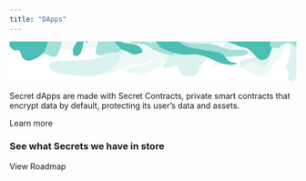 ```yaml
---
title: "DApps"
---
```



<!-- swirl -->
<column class="ecosystem__green-swirl__top" mode="full">

<block>

<img class="get-scrt__align-img" src="../../src/assets/swirl-green-top.svg" /> 

</block>

</column>












<column id="dapps" class="spacer-s bg-black-gradient">

<block>

<card-grid-v3 title="Secret DApps" header="Secret DApps" collection="dApps" :isPaginated="false"></card-grid-v3>

</block>

</column>









<column class="cosystem-pages ecosystem-pages__learn-more">

<block>

Secret dApps are made with Secret Contracts, private smart contracts that encrypt data by default, protecting its user’s data and assets.

<btn class="text-center no-bg" url="/developers">Learn more</btn>

</block>

</column>









<column number="2" number-m="1" number-s="1" weight="left" class="spacer-s bg-dark view-roadmap">

<block>

### See what Secrets we have in store

</block>

<!-- <block class="ecosystem-pages ecosystem-pages__action">

<btn class="text-center no-arrow" url="/ecosystem/ecosystem-roadmap">View Roadmap</btn>

</block> -->

<block class="view-roadmap-btn">

<btn class="text-center no-arrow" url="/ecosystem/ecosystem-roadmap">View Roadmap</btn>

</block>

</column>









<column class="" number="2" number-m="1" number-s="1">

<block>

<general-ctas id="get-started-with-secret"></general-ctas>

</block>

<block>

<general-ctas id="build-on-secret"></general-ctas>

</block>


</column >










<!-- swirl -->
<column class="ecosystem__green-swirl__bottom">

<block>

<!-- <img class="get-scrt__align-img" src="../../src/assets/header-swirl-green.svg" /> -->

</block>

</column>